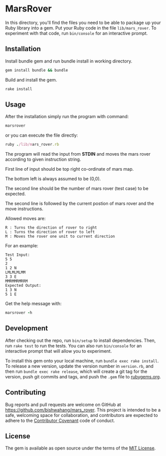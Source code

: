 # MarsRover

In this directory, you'll find the files you need to be able to package up your Ruby library into a gem. Put your Ruby code in the file `lib/mars_rover`. To experiment with that code, run `bin/console` for an interactive prompt.

## Installation
Install bundle gem and run bundle install in working directory.

```ruby
gem install bundle && bundle
```
Build and install the gem.

```ruby
rake install
```

## Usage
After the installation simply run the program with command:

```ruby
marsrover
```
or you can execute the file directly:
```ruby
ruby ./lib/mars_rover.rb
```
The program will read the input from **STDIN** and moves the mars rover according to given instruction string.

First line of input should be top right co-ordinate of mars map.

The bottom left is always assumed to be (0,0).

The second line should be the number of mars rover (test case) to be expected.

The second line is followed by the current postion of mars rover and the move instructions.


Allowed moves are:

    R : Turns the direction of rover to right
    L : Turns the direction of rover to left
    M : Moves the rover one unit to current direction


For an example:

    Test Input:
    5 5
    2
    1 2 N
    LMLMLMLMM
    3 3 E
    MMRMMRMRRM
    Expected Output:
    1 3 N
    5 1 E


Get the help message with:

```ruby
marsrover -h
```

## Development

After checking out the repo, run `bin/setup` to install dependencies. Then, run `rake test` to run the tests. You can also run `bin/console` for an interactive prompt that will allow you to experiment.

To install this gem onto your local machine, run `bundle exec rake install`. To release a new version, update the version number in `version.rb`, and then run `bundle exec rake release`, which will create a git tag for the version, push git commits and tags, and push the `.gem` file to [rubygems.org](https://rubygems.org).

## Contributing

Bug reports and pull requests are welcome on GitHub at https://github.com/bishwahang/mars_rover. This project is intended to be a safe, welcoming space for collaboration, and contributors are expected to adhere to the [Contributor Covenant](http://contributor-covenant.org) code of conduct.


## License

The gem is available as open source under the terms of the [MIT License](http://opensource.org/licenses/MIT).

